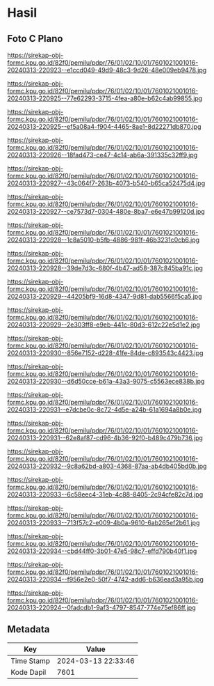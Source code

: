 # Hasil

## Foto C Plano

https://sirekap-obj-formc.kpu.go.id/82f0/pemilu/pdpr/76/01/02/10/01/7601021001016-20240313-220923--e1ccd049-49d9-48c3-9d26-48e009eb9478.jpg

https://sirekap-obj-formc.kpu.go.id/82f0/pemilu/pdpr/76/01/02/10/01/7601021001016-20240313-220925--77e62293-3715-4fea-a80e-b62c4ab99855.jpg

https://sirekap-obj-formc.kpu.go.id/82f0/pemilu/pdpr/76/01/02/10/01/7601021001016-20240313-220925--ef5a08a4-f904-4465-8ae1-8d22271db870.jpg

https://sirekap-obj-formc.kpu.go.id/82f0/pemilu/pdpr/76/01/02/10/01/7601021001016-20240313-220926--18fad473-ce47-4c14-ab6a-391335c32ff9.jpg

https://sirekap-obj-formc.kpu.go.id/82f0/pemilu/pdpr/76/01/02/10/01/7601021001016-20240313-220927--43c064f7-263b-4073-b540-b65ca52475d4.jpg

https://sirekap-obj-formc.kpu.go.id/82f0/pemilu/pdpr/76/01/02/10/01/7601021001016-20240313-220927--ce7573d7-0304-480e-8ba7-e6e47b99120d.jpg

https://sirekap-obj-formc.kpu.go.id/82f0/pemilu/pdpr/76/01/02/10/01/7601021001016-20240313-220928--1c8a5010-b5fb-4886-981f-46b3231c0cb6.jpg

https://sirekap-obj-formc.kpu.go.id/82f0/pemilu/pdpr/76/01/02/10/01/7601021001016-20240313-220928--39de7d3c-680f-4b47-ad58-387c845ba91c.jpg

https://sirekap-obj-formc.kpu.go.id/82f0/pemilu/pdpr/76/01/02/10/01/7601021001016-20240313-220929--44205bf9-16d8-4347-9d81-dab5566f5ca5.jpg

https://sirekap-obj-formc.kpu.go.id/82f0/pemilu/pdpr/76/01/02/10/01/7601021001016-20240313-220929--2e303ff8-e9eb-441c-80d3-612c22e5d1e2.jpg

https://sirekap-obj-formc.kpu.go.id/82f0/pemilu/pdpr/76/01/02/10/01/7601021001016-20240313-220930--856e7152-d228-41fe-84de-c893543c4423.jpg

https://sirekap-obj-formc.kpu.go.id/82f0/pemilu/pdpr/76/01/02/10/01/7601021001016-20240313-220930--d6d50cce-b61a-43a3-9075-c5563ece838b.jpg

https://sirekap-obj-formc.kpu.go.id/82f0/pemilu/pdpr/76/01/02/10/01/7601021001016-20240313-220931--e7dcbe0c-8c72-4d5e-a24b-61a1694a8b0e.jpg

https://sirekap-obj-formc.kpu.go.id/82f0/pemilu/pdpr/76/01/02/10/01/7601021001016-20240313-220931--62e8af87-cd96-4b36-92f0-b489c479b736.jpg

https://sirekap-obj-formc.kpu.go.id/82f0/pemilu/pdpr/76/01/02/10/01/7601021001016-20240313-220932--9c8a62bd-a803-4368-87aa-ab4db405bd0b.jpg

https://sirekap-obj-formc.kpu.go.id/82f0/pemilu/pdpr/76/01/02/10/01/7601021001016-20240313-220933--6c58eec4-31eb-4c88-8405-2c94cfe82c7d.jpg

https://sirekap-obj-formc.kpu.go.id/82f0/pemilu/pdpr/76/01/02/10/01/7601021001016-20240313-220933--713f57c2-e009-4b0a-9610-6ab265ef2b61.jpg

https://sirekap-obj-formc.kpu.go.id/82f0/pemilu/pdpr/76/01/02/10/01/7601021001016-20240313-220934--cbd44ff0-3b01-47e5-98c7-effd790b40f1.jpg

https://sirekap-obj-formc.kpu.go.id/82f0/pemilu/pdpr/76/01/02/10/01/7601021001016-20240313-220934--f956e2e0-50f7-4742-add6-b636ead3a95b.jpg

https://sirekap-obj-formc.kpu.go.id/82f0/pemilu/pdpr/76/01/02/10/01/7601021001016-20240313-220924--0fadcdb1-9af3-4797-8547-774e75ef86ff.jpg


## Metadata

| Key        | Value               |
| ---------- | ------------------- |
| Time Stamp | 2024-03-13 22:33:46 |
| Kode Dapil | 7601                |



